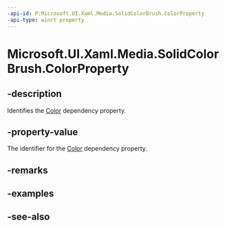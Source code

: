 ```yaml
---
-api-id: P:Microsoft.UI.Xaml.Media.SolidColorBrush.ColorProperty
-api-type: winrt property
---
```


<!-- Property syntax
public Windows.UI.Xaml.DependencyProperty ColorProperty { get; }
-->

# Microsoft.UI.Xaml.Media.SolidColorBrush.ColorProperty

## -description
Identifies the [Color](solidcolorbrush_color.md) dependency property.

## -property-value
The identifier for the [Color](solidcolorbrush_color.md) dependency property.

## -remarks

## -examples

## -see-also
